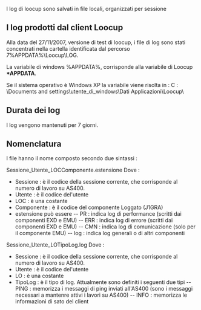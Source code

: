 I log di loocup sono salvati in  file locali, organizzati per sessione
## I log prodotti dal client Loocup
Alla data del 27/11/2007, versione di test di loocup, i file di log sono stati concentrati nella cartella identificata dal percorso
_7_%APPDATA%\Loocup\LOG.

La variabile di windows %APPDATA%, corrisponde alla variabile di Loocup **\*APPDATA**.

Se il sistema operativo è Windows XP la variabile viene risolta in : 
C : \Documents and settings\utente_di_windows\Dati Applicazioni\Loocup\
## Durata dei log
I log vengono mantenuti per 7 giorni.
## Nomenclatura
I file hanno  il nome composto secondo due sintassi : 

Sessione_Utente_LOCComponente.estensione
Dove : 

- Sessione :  è il codice della sessione corrente, che corrisponde al numero di lavoro su AS400.
- Utente :  è il codice del'utente
- LOC :  è una costante
- Componente :  è il codice del componente Loggato (J1GRA)
- estensione può essere
-- PR :  indica log di performance (scritti dai componenti EXD e EMU)
-- ERR :  indica log di errore (scritti dai componenti EXD e EMU)
-- CMN :  indica log di comunicazione (solo per il componente EMU)
-- log :  indica log generali o di altri componenti


Sessione_Utente_LOTipoLog.log
Dove : 

- Sessione :  è il codice della sessione corrente, che corrisponde al numero di lavoro su AS400.
- Utente :  è il codice del'utente
- LO :  è una costante
- TipoLog :  è il tipo di log. Attualmente sono definiti i seguenti due tipi
-- PING :  memorizza i messaggi di ping inviati all'AS400 (sono i messaggi necessari a mantenre attivi i lavori su AS400)
-- INFO :  memorizza le informazioni di sato del client


